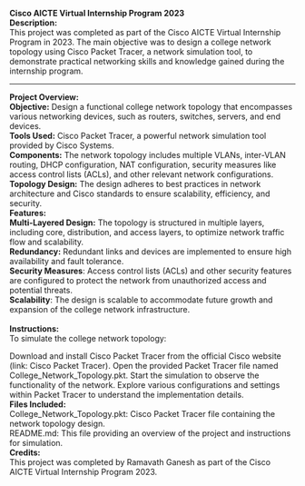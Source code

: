 **Cisco AICTE Virtual Internship Program 2023**</br>
**Description:**</br>
This project was completed as part of the Cisco AICTE Virtual Internship Program in 2023. The main objective was to design a college network topology using Cisco Packet Tracer, a network simulation tool, to demonstrate practical networking skills and knowledge gained during the internship program.</br>
****
**Project Overview:**</br>
**Objective:** Design a functional college network topology that encompasses various networking devices, such as routers, switches, servers, and end devices.</br>
**Tools Used:** Cisco Packet Tracer, a powerful network simulation tool provided by Cisco Systems.</br>
**Components:** The network topology includes multiple VLANs, inter-VLAN routing, DHCP configuration, NAT configuration, security measures like access control lists (ACLs), and other relevant network configurations.</br>
**Topology Design:** The design adheres to best practices in network architecture and Cisco standards to ensure scalability, efficiency, and security.</br>
**Features:**</br>
**Multi-Layered Design:** The topology is structured in multiple layers, including core, distribution, and access layers, to optimize network traffic flow and scalability.</br>
**Redundancy:** Redundant links and devices are implemented to ensure high availability and fault tolerance.</br>
**Security Measures**: Access control lists (ACLs) and other security features are configured to protect the network from unauthorized access and potential threats.</br>
**Scalability**: The design is scalable to accommodate future growth and expansion of the college network infrastructure.</br></br>
**Instructions:**</br>
To simulate the college network topology:

Download and install Cisco Packet Tracer from the official Cisco website (link: Cisco Packet Tracer).
Open the provided Packet Tracer file named College_Network_Topology.pkt.
Start the simulation to observe the functionality of the network.
Explore various configurations and settings within Packet Tracer to understand the implementation details.</br>
**Files Included:**</br>
College_Network_Topology.pkt: Cisco Packet Tracer file containing the network topology design.</br>
README.md: This file providing an overview of the project and instructions for simulation.</br>
**Credits:**</br>
This project was completed by Ramavath Ganesh as part of the Cisco AICTE Virtual Internship Program 2023.
